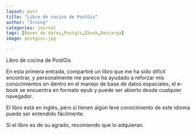 ```yaml
---
layout: post
title: "Libro de cocina de PostGis"
author: "Irving"
categories: journal
tags: [Bases de datos,Postgis,Ebook,Descarga]
image: postgisc.jpg

---
```


Libro de cocina de PostGis

En esta primera entrada, compartiré un libro que me ha sido difícil encontrar, y personalmente me parece ha ayudado a reforzar mis conocimientos en dentro en el manejo de base de datos espaciales, el e-book se encuentra en formato epub y puede ser abierto desde cualquier navegador.

El libro está en inglés, pero si tienen algún leve conocimiento de este idioma puede ser entendido fácilmente.

Si el libro es de su agrado, recomiendo que lo adquieran. 

